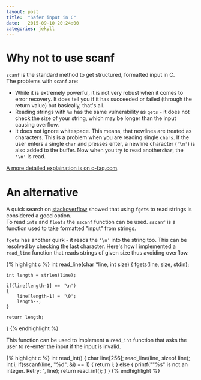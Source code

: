 ```yaml
---
layout: post
title:  "Safer input in C"
date:   2015-09-10 20:24:00
categories: jekyll
---
```


# Why not to use scanf
`scanf` is the standard method to get structured, formatted input in C.  
The problems with `scanf` are:

+ While it is extremely powerful, it is not very robust when it comes to error recovery. It does tell you if it has succeeded or failed (through the return value) but basically, that's all.
+ Reading strings with `%s` has the same vulnerability as `gets` - it does not check the size of your string, which may be longer than the input causing overflow.
+ It does not ignore whitespace. This means, that newlines are treated as characters. This is a problem when you are reading single `chars`. If the user enters a single `char` and presses enter, a newline character (`'\n'`) is also added to the buffer. Now when you try to read another`char`, the `'\n'` is read.


 [A more detailed explaination is on c-faq.com](http://c-faq.com/stdio/scanfprobs.html).

# An alternative
 A quick search on [stackoverflow](http://stackoverflow.com/questions/9278226/which-is-the-best-way-to-get-input-from-user-in-c) showed that using `fgets` to read strings is considered a good option.  
 To read `ints` and `floats` the `sscanf` function can be used. `sscanf` is a function used to take formatted "input" from strings.  

 `fgets` has another quirk - it reads the `'\n'` into the string too. This can be resolved by checking the last character.
 Here's how I implemented a `read_line` function that reads strings of given size thus avoiding overflow.

 {% highlight c %}
int read_line(char *line, int size)
{
    fgets(line, size, stdin);

    int length = strlen(line);

    if(line[length-1] == '\n')
    {
        line[length-1] = '\0';
        length--;
    }

    return length;
}
 {% endhighlight %}

 This function can be used to implement a `read_int` function that asks the user to re-enter the input if the input is invalid.

 {% highlight c %}
int read_int()
{
    char line[256];
    read_line(line, sizeof line);
    int i;
    if(sscanf(line, "%d", &i) == 1)
    {
        return i;
    }
    else
    {
        printf("\"%s\" is not an integer. Retry: ", line);
        return read_int();
    }
}
{% endhighlight %}
